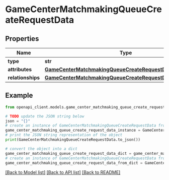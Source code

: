 # GameCenterMatchmakingQueueCreateRequestData


## Properties

Name | Type | Description | Notes
------------ | ------------- | ------------- | -------------
**type** | **str** |  | 
**attributes** | [**GameCenterMatchmakingQueueCreateRequestDataAttributes**](GameCenterMatchmakingQueueCreateRequestDataAttributes.md) |  | 
**relationships** | [**GameCenterMatchmakingQueueCreateRequestDataRelationships**](GameCenterMatchmakingQueueCreateRequestDataRelationships.md) |  | 

## Example

```python
from openapi_client.models.game_center_matchmaking_queue_create_request_data import GameCenterMatchmakingQueueCreateRequestData

# TODO update the JSON string below
json = "{}"
# create an instance of GameCenterMatchmakingQueueCreateRequestData from a JSON string
game_center_matchmaking_queue_create_request_data_instance = GameCenterMatchmakingQueueCreateRequestData.from_json(json)
# print the JSON string representation of the object
print(GameCenterMatchmakingQueueCreateRequestData.to_json())

# convert the object into a dict
game_center_matchmaking_queue_create_request_data_dict = game_center_matchmaking_queue_create_request_data_instance.to_dict()
# create an instance of GameCenterMatchmakingQueueCreateRequestData from a dict
game_center_matchmaking_queue_create_request_data_from_dict = GameCenterMatchmakingQueueCreateRequestData.from_dict(game_center_matchmaking_queue_create_request_data_dict)
```
[[Back to Model list]](../README.md#documentation-for-models) [[Back to API list]](../README.md#documentation-for-api-endpoints) [[Back to README]](../README.md)


